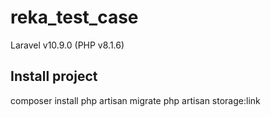 # reka_test_case
Laravel v10.9.0 (PHP v8.1.6)

## Install project
composer install
php artisan migrate
php artisan storage:link